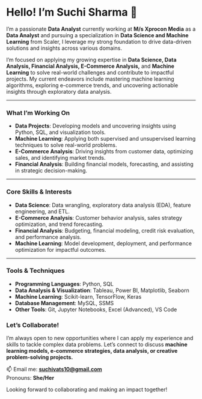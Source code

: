 # Hello! I’m Suchi Sharma 👋



I’m a passionate **Data Analyst** currently working at **M/s Xprocon Media** as a **Data Analyst** and pursuing a specialization in **Data Science and Machine Learning** from Scaler, I leverage my strong foundation to drive data-driven solutions and insights across various domains.  

I’m focused on applying my growing expertise in **Data Science, Data Analysis, Financial Analysis, E-Commerce Analysis,** and **Machine Learning** to solve real-world challenges and contribute to impactful projects. My current endeavors include mastering machine learning algorithms, exploring e-commerce trends, and uncovering actionable insights through exploratory data analysis.  
  
---

### What I’m Working On  
- **Data Projects**: Developing models and uncovering insights using Python, SQL, and visualization tools.  
- **Machine Learning**: Applying both supervised and unsupervised learning techniques to solve real-world problems.  
- **E-Commerce Analysis**: Driving insights from customer data, optimizing sales, and identifying market trends.  
- **Financial Analysis**: Building financial models, forecasting, and assisting in strategic decision-making.  

---

### Core Skills & Interests  
- **Data Science**: Data wrangling, exploratory data analysis (EDA), feature engineering, and ETL.  
- **E-Commerce Analysis**: Customer behavior analysis, sales strategy optimization, and trend forecasting.  
- **Financial Analysis**: Budgeting, financial modeling, credit risk evaluation, and performance analysis.  
- **Machine Learning**: Model development, deployment, and performance optimization for impactful outcomes.  

---

### Tools & Techniques  
- **Programming Languages**: Python, SQL  
- **Data Analysis & Visualization**: Tableau, Power BI, Matplotlib, Seaborn  
- **Machine Learning**: Scikit-learn, TensorFlow, Keras  
- **Database Management**: MySQL, SSMS
- **Other Tools**: Git, Jupyter Notebooks, Excel (Advanced), VS Code
  
### Let’s Collaborate!  
I’m always open to new opportunities where I can apply my experience and skills to tackle complex data problems. Let’s connect to discuss **machine learning models, e-commerce strategies, data analysis, or creative problem-solving projects.**  

📫 Email me: **suchivats10@gmail.com**  
Pronouns: **She/Her**  

Looking forward to collaborating and making an impact together!  
